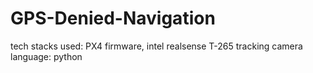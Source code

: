 # GPS-Denied-Navigation
tech stacks used: PX4 firmware, intel realsense T-265 tracking camera
language: python
